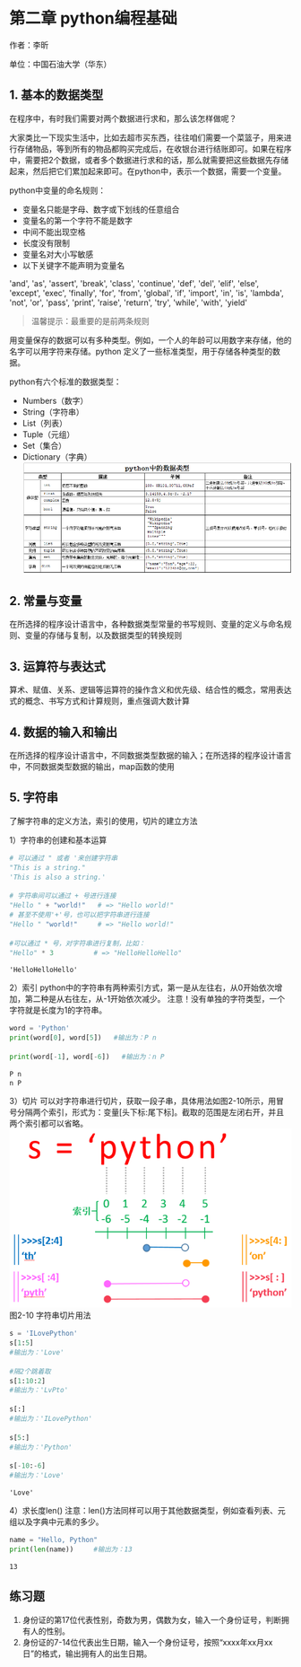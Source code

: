 
# 第二章 python编程基础

作者：李昕

单位：中国石油大学（华东）

## 1. 基本的数据类型

在程序中，有时我们需要对两个数据进行求和，那么该怎样做呢？

大家类比一下现实生活中，比如去超市买东西，往往咱们需要一个菜篮子，用来进行存储物品，等到所有的物品都购买完成后，在收银台进行结账即可。如果在程序中，需要把2个数据，或者多个数据进行求和的话，那么就需要把这些数据先存储起来，然后把它们累加起来即可。在python中，表示一个数据，需要一个变量。

python中变量的命名规则：

- 变量名只能是字母、数字或下划线的任意组合
- 变量名的第一个字符不能是数字
- 中间不能出现空格
- 长度没有限制
- 变量名对大小写敏感
- 以下关键字不能声明为变量名

'and', 'as', 'assert', 'break', 'class', 'continue', 'def', 'del', 'elif', 'else', 'except', 'exec', 'finally', 'for', 'from', 'global', 'if', 'import', 'in', 'is', 'lambda', 'not', 'or', 'pass', 'print', 'raise', 'return', 'try', 'while', 'with', 'yield'

> 温馨提示：最重要的是前两条规则

用变量保存的数据可以有多种类型。例如，一个人的年龄可以用数字来存储，他的名字可以用字符来存储。python 定义了一些标准类型，用于存储各种类型的数据。

python有六个标准的数据类型：

- Numbers（数字）
- String（字符串）
- List（列表）
- Tuple（元组）
- Set（集合）
- Dictionary（字典）
![datatype.png](./figure/datatype.png)

## 2. 常量与变量

在所选择的程序设计语言中，各种数据类型常量的书写规则、变量的定义与命名规则、变量的存储与复制，以及数据类型的转换规则

## 3. 运算符与表达式

算术、赋值、关系、逻辑等运算符的操作含义和优先级、结合性的概念，常用表达式的概念、书写方式和计算规则，重点强调大数计算

## 4. 数据的输入和输出

在所选择的程序设计语言中，不同数据类型数据的输入；在所选择的程序设计语言中，不同数据类型数据的输出，map函数的使用

## 5. 字符串

了解字符串的定义方法，索引的使用，切片的建立方法

1）字符串的创建和基本运算


```python
# 可以通过 " 或者 '来创建字符串
"This is a string."
'This is also a string.'

# 字符串间可以通过 + 号进行连接
"Hello " + "world!"   # => "Hello world!"
# 甚至不使用'+'号，也可以把字符串进行连接
"Hello " "world!"     # => "Hello world!"

#可以通过 * 号，对字符串进行复制，比如：
"Hello" * 3          # => "HelloHelloHello"
```




    'HelloHelloHello'



2）索引
python中的字符串有两种索引方式，第一是从左往右，从0开始依次增加，第二种是从右往左，从-1开始依次减少。
注意！没有单独的字符类型，一个字符就是长度为1的字符串。


```python
word = 'Python'
print(word[0], word[5])   #输出为：P n

print(word[-1], word[-6])   #输出为：n P
```

    P n
    n P
    

3）切片
可以对字符串进行切片，获取一段子串，具体用法如图2-10所示，用冒号分隔两个索引，形式为：变量[头下标:尾下标]。截取的范围是左闭右开，并且两个索引都可以省略。
![datatype.png](./figure/stringslice.png)
图2-10 字符串切片用法


```python
s = 'ILovePython'
s[1:5]
#输出为：'Love'

#隔2个跳着取
s[1:10:2]
#输出为：'LvPto'

s[:]
#输出为：'ILovePython'

s[5:]
#输出为：'Python'

s[-10:-6]
#输出为：'Love'
```




    'Love'



4）求长度len()
注意：len()方法同样可以用于其他数据类型，例如查看列表、元组以及字典中元素的多少。


```python
name = "Hello, Python"
print(len(name))     #输出为：13
```

    13
    

## 练习题

1. 身份证的第17位代表性别，奇数为男，偶数为女，输入一个身份证号，判断拥有人的性别。
2. 身份证的7-14位代表出生日期，输入一个身份证号，按照“xxxx年xx月xx日”的格式，输出拥有人的出生日期。


```python

```
